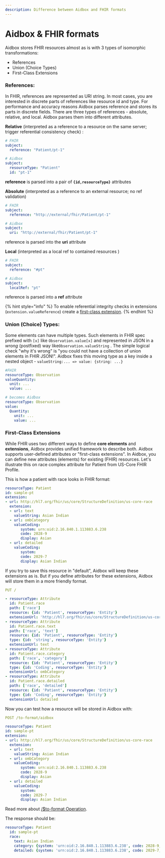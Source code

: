 ```yaml
---
description: Difference between Aidbox and FHIR formats
---
```


# Aidbox & FHIR formats

Aidbox stores FHIR resources almost as is with 3 types of isomorphic transformations:

* References
* Union (Choice Types)
* First-Class Extensions

### References:

In FHIR, references are represented as URI string. In most cases, you are interested in discrete parts of references like resource id and type. For performance and accuracy reasons Aidbox parses reference and stores its parts in discrete fields. There are three types of references - absolute, relative, and local. Aidbox parses them into different attributes.

**Relative** (interpreted as a reference to a resource on the same server; trigger referential consistency check) :

```yaml
# FHIR
subject:
  reference: "Patient/pt-1" 

# Aidbox
subject:
  resourceType: "Patient"
  id: "pt-1"
```

**reference** is parsed into a pair of **`{id,resourceType}`** attributes

**Absolute** (interpreted as a reference to an external resource;  no ref validation)

```yaml
# FHIR
subject:
  reference: "http://external/fhir/Patient/pt-1" 

# Aidbox
subject:
  uri: "http://external/fhir/Patient/pt-1"
```

reference is parsed into the **uri** attribute

**Local** (interpreted as a local ref to contained resources )

```yaml
# FHIR
subject:
  reference: "#pt" 

# Aidbox
subject:
  localRef: "pt"
```

reference is parsed into a **ref** attribute

{% hint style="info" %}
To enable referential integrity checks in extensions (`extension.valueReference`) create a [first-class extension](aidbox-and-fhir-formats.md#first-class-extensions).
{% endhint %}

### Union (Choice) Types:

Some elements can have multiple types. Such elements in FHIR spec prefixed with `[x]` like `Observation.value[x]` and represented in JSON in a _wrong_ (postfixed) way like`Observation.valueString` . The simple logical check "why it's wrong" is "you could not have a collection of union elements in FHIR JSON!". Aidbox fixes this moving type as a key inside a nested object - `valueString:... => value: {string: ...}`

```yaml
#FHIR
resourceType: Observation
valueQuantity:
  unit: ...
  value: ...

# becomes Aidbox
resourceType: Observation
value:
  Quantity:
    unit: ...
    value: ...
```

### First-Class Extensions

While FHIR uses two different ways to define **core elements** and **extensions**, Aidbox provides unified framework to describe both. Aidbox supports user-defined attributes or "first-class extensions". In Aidbox, you can define new attributes (elements) for existing (FHIR) resources.  Let's illustrate this on race complex attribute for Patient from US-Core FHIR Profile.

This is how a patient with race looks in FHIR format:

```yaml
resourceType: Patient
id: sample-pt
extension:
- url: http://hl7.org/fhir/us/core/StructureDefinition/us-core-race
  extension:
  - url: text
    valueString: Asian Indian
  - url: ombCategory
    valueCoding:
       system: urn:oid:2.16.840.1.113883.6.238
       code: 2028-9
       display: Asian
  - url: detailed
    valueCoding:
       system:
       code: 2029-7	
       display: Asian Indian
```

If you try to save this resource in "default", Aidbox will keep these extensions as is. But if you define attributes for these extensions, Aidbox will store them in a more friendly format.

```yaml
PUT /

- resourceType: Attribute
  id: Patient.race
  path: ['race']
  resource: {id: 'Patient', resourceType: 'Entity'}
  extensionUrl: 'http://hl7.org/fhir/us/core/StructureDefinition/us-core-race'
- resourceType: Attribute
  id: Patient.race.text
  path: ['race', 'text']
  resource: {id: 'Patient', resourceType: 'Entity'}
  type: {id: 'string', resourceType: 'Entity'}
  extensionUrl: text
- resourceType: Attribute
  id: Patient.race.category
  path: ['race', 'category']
  resource: {id: 'Patient', resourceType: 'Entity'}
  type: {id: 'Coding', resourceType: 'Entity'}
  extensionUrl: ombCategory
- resourceType: Attribute
  id: Patient.race.detailed
  path: ['race', 'detailed']
  resource: {id: 'Patient', resourceType: 'Entity'}
  type: {id: 'Coding', resourceType: 'Entity'}
  extensionUrl: detailed
```

Now you can test how a resource will be stored in Aidbox with:

```yaml
POST /to-format/aidbox

resourceType: Patient
id: sample-pt
extension:
- url: http://hl7.org/fhir/us/core/StructureDefinition/us-core-race
  extension:
  - url: text
    valueString: Asian Indian
  - url: ombCategory
    valueCoding:
       system: urn:oid:2.16.840.1.113883.6.238
       code: 2028-9
       display: Asian
  - url: detailed
    valueCoding:
       system:
       code: 2029-7	
       display: Asian Indian
```

Read more about [/$to-format Operation](../api-1/api/usdto-format-fhir-aidbox.md).

The response should be:

```yaml
resourceType: Patient
  id: sample-pt
  race:
    text: Asian Indian
    category: {system: 'urn:oid:2.16.840.1.113883.6.238', code: 2028-9, display: Asian}
    detailed: {system: 'urn:oid:2.16.840.1.113883.6.238', code: 2029-7, display: Asian Indian}
```
